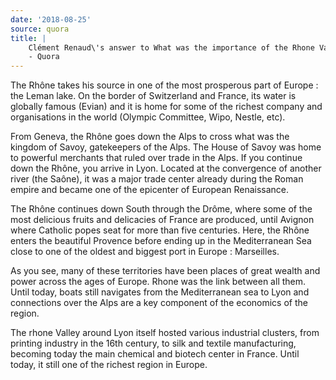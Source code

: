 ```yaml
---
date: '2018-08-25'
source: quora
title: |
    Clément Renaud\'s answer to What was the importance of the Rhone Valley?
    - Quora
---
```


The Rhône takes his source in one of the most prosperous part of Europe
: the Leman lake. On the border of Switzerland and France, its water is
globally famous (Evian) and it is home for some of the richest company
and organisations in the world (Olympic Committee, Wipo, Nestle, etc).

From Geneva, the Rhône goes down the Alps to cross what was the kingdom
of Savoy, gatekeepers of the Alps. The House of Savoy was home to
powerful merchants that ruled over trade in the Alps. If you continue
down the Rhône, you arrive in Lyon. Located at the convergence of
another river (the Saône), it was a major trade center already during
the Roman empire and became one of the epicenter of European
Renaissance.

The Rhône continues down South through the Drôme, where some of the most
delicious fruits and delicacies of France are produced, until Avignon
where Catholic popes seat for more than five centuries. Here, the Rhône
enters the beautiful Provence before ending up in the Mediterranean Sea
close to one of the oldest and biggest port in Europe : Marseilles.

As you see, many of these territories have been places of great wealth
and power across the ages of Europe. Rhone was the link between all
them. Until today, boats still navigates from the Mediterranean sea to
Lyon and connections over the Alps are a key component of the economics
of the region.

The rhone Valley around Lyon itself hosted various industrial clusters,
from printing industry in the 16th century, to silk and textile
manufacturing, becoming today the main chemical and biotech center in
France. Until today, it still one of the richest region in Europe.
